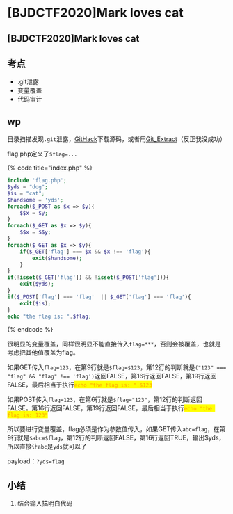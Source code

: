 # \[BJDCTF2020]Mark loves cat

## \[BJDCTF2020]Mark loves cat

## 考点

* .git泄露
* 变量覆盖
* 代码审计

## wp

目录扫描发现`.git`泄露，[GitHack](https://github.com/lijiejie/GitHack)下载源码，或者用[Git\_Extract](https://github.com/gakki429/Git\_Extract)（反正我没成功）

flag.php定义了`$flag=...`

{% code title="index.php" %}
```php
include 'flag.php';
$yds = "dog";
$is = "cat";
$handsome = 'yds';
foreach($_POST as $x => $y){
    $$x = $y;
}
foreach($_GET as $x => $y){
    $$x = $$y;
}
foreach($_GET as $x => $y){
    if($_GET['flag'] === $x && $x !== 'flag'){
        exit($handsome);
    }
}
if(!isset($_GET['flag']) && !isset($_POST['flag'])){
    exit($yds);
}
if($_POST['flag'] === 'flag'  || $_GET['flag'] === 'flag'){
    exit($is);
}
echo "the flag is: ".$flag;
```
{% endcode %}

很明显的变量覆盖，同样很明显不能直接传入`flag=***`，否则会被覆盖，也就是考虑把其他值覆盖为flag。

如果GET传入`flag=123`，在第9行就是`$flag=$123`，第12行的判断就是`("123" === "flag" && "flag" !== 'flag')`返回FALSE，第16行返回FALSE，第19行返回FALSE，最后相当于执行<mark style="color:orange;">`echo "the flag is: ".$123`</mark>

如果POST传入`flag=123`，在第6行就是`$flag="123"`，第12行的判断返回FALSE，第16行返回FALSE，第19行返回FALSE，最后相当于执行<mark style="color:orange;">`echo "the flag is: 123"`</mark>

所以要进行变量覆盖，flag必须是作为参数值传入，如果GET传入`abc=flag`，在第9行就是`$abc=$flag`，第12行的判断返回FALSE，第16行返回TRUE，输出$yds，所以直接让`abc`是`yds`就可以了

payload：`?yds=flag`

## 小结

1. 结合输入搞明白代码

